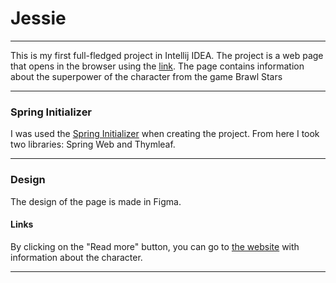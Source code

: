 # Jessie
___
This is my first full-fledged project in Intellij IDEA. The project is a web page that opens in the browser using the [link](http://localhost8080).
The page contains information about the superpower of the character from the game Brawl Stars
___
### Spring Initializer
I was used the [Spring Initializer](https://start.spring.io/) when creating the project.
From here I took two libraries: Spring Web and Thymleaf.
___
### Design
The design of the page is made in Figma.
#### Links
By clicking on the "Read more" button, you can go to [the website](https://fonts.googleapis.com/css?family=Roboto+Slab&display=swap) with information about the character.
___


